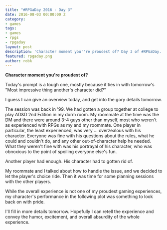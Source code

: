 ```yaml
---
title: "#RPGaDay 2016 - Day 3"
date: 2016-08-03 00:00:00 Z
category:
- games
tags:
- games
- rpgs
- rpgaday
layout: post
description: 'Character moment you''re proudest of? Day 3 of #RPGaDay.'
featured: rpgaday.png
author: robk
---
```


**Character moment you're proudest of?**

Today's prompt is a tough one, mostly because it ties in with tomorrow's "Most impressive thing another's character did?"

I guess I can give an overview today, and get into the gory details tomorrow.

The session was back in '99. We had gotten a group together at college to play AD&D 2nd Edition in my dorm room. My roommate at the time was the DM and there were around 3-4 guys other than myself, most who weren't as experienced with RPGs as my and my roommate. One player in particular, the least experienced, was very ... overzealous with his character. Everyone was fine with his questions about the rules, what he could and couldn't do, and any other out-of-character help he needed. What they weren't fine with was his portrayal of his character, who was obnoxious to the point of spoiling everyone else's fun.

Another player had enough. His character had to gotten rid of.

My roommate and I talked about how to handle the issue, and we decided to let the player's choice ride. Then it was time for some planning sessions with the other players.

While the overall experience is not one of my proudest gaming experiences, my character's performance in the following plot was something to look back on with pride.

I'll fill in more details tomorrow. Hopefully I can retell the experience and convey the humor, excitement, and overall absurdity of the whole experience.
